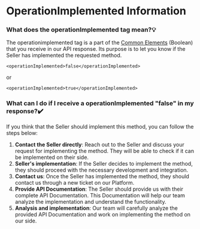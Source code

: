 ﻿---
sidebar_position: 17
---

# OperationImplemented Information

### What does the operationImplemented tag mean?💡
The operationimplemented tag is a part of the [Common Elements](https://docs.travelgatex.com/connectiontypessellers/hotelpullsellers/methods/common-elements/) (Boolean) that you receive in our API response. Its purpose is to let you know if the Seller has implemented the requested method.
```
<operationImplemented>false</operationImplemented>
```
or
```
<operationImplemented>true</operationImplemented>
```
### What can I do if I receive a operationImplemented "false" in my response?✔️
If you think that the Seller should implement this method, you can follow the steps below:

1. **Contact the Seller directly**: Reach out to the Seller and discuss your request for implementing the method. They will be able to check if it can be implemented on their side.
1. **Seller's implementation**: If the Seller decides to implement the method, they should proceed with the necessary development and integration.
1. **Contact us**: Once the Seller has implemented the method, they should contact us through a new ticket on our Platform.
1. **Provide API Documentation**: The Seller should provide us with their complete API Documentation. This Documentation will help our team analyze the implementation and understand the functionality.
1. **Analysis and implementation**: Our team will carefully analyze the provided API Documentation and work on implementing the method on our side.

